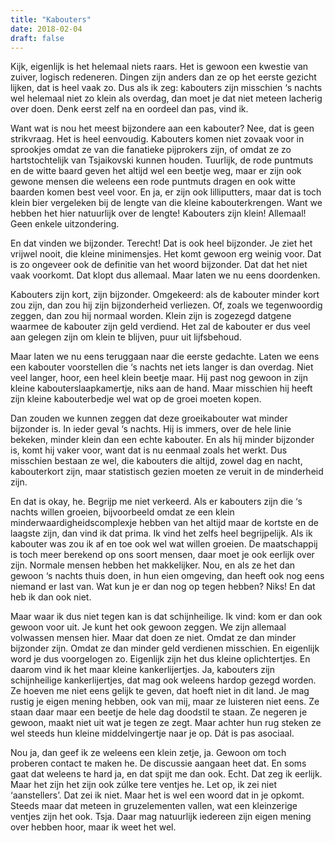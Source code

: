 ```yaml
---
title: "Kabouters"
date: 2018-02-04
draft: false
---
```


Kijk, eigenlijk is het helemaal niets raars. Het is gewoon een kwestie van zuiver, logisch redeneren. Dingen zijn anders dan ze op het eerste gezicht lijken, dat is heel vaak zo. Dus als ik zeg: kabouters zijn misschien ‘s nachts wel helemaal niet zo klein als overdag, dan moet je dat niet meteen lacherig over doen.<!-- more --> Denk eerst zelf na en oordeel dan pas, vind ik.

Want wat is nou het meest bijzondere aan een kabouter? Nee, dat is geen strikvraag. Het is heel eenvoudig. Kabouters komen niet zovaak voor in sprookjes omdat ze van die fanatieke pijprokers zijn, of omdat ze zo hartstochtelijk van Tsjaikovski kunnen houden. Tuurlijk, de rode puntmuts en de witte baard geven het altijd wel een beetje weg, maar er zijn ook gewone mensen die weleens een rode puntmuts dragen en ook witte baarden komen best veel voor. En ja, er zijn ook lilliputters, maar dat is toch klein bier vergeleken bij de lengte van die kleine kabouterkrengen. Want we hebben het hier natuurlijk over de lengte! Kabouters zijn klein! Allemaal! Geen enkele uitzondering.

En dat vinden we bijzonder. Terecht! Dat is ook heel bijzonder. Je ziet het vrijwel nooit, die kleine minimensjes. Het komt gewoon erg weinig voor. Dat is zo ongeveer ook de definitie van het woord bijzonder. Dat dat het niet vaak voorkomt. Dat klopt dus allemaal. Maar laten we nu eens doordenken.

Kabouters zijn kort, zijn bijzonder. Omgekeerd: als de kabouter minder kort zou zijn, dan zou hij zijn bijzonderheid verliezen. Of, zoals we tegenwoordig zeggen, dan zou hij normaal worden. Klein zijn is zogezegd datgene waarmee de kabouter zijn geld verdiend. Het zal de kabouter er dus veel aan gelegen zijn om klein te blijven, puur uit lijfsbehoud.

Maar laten we nu eens teruggaan naar die eerste gedachte. Laten we eens een kabouter voorstellen die ‘s nachts net iets langer is dan overdag. Niet veel langer, hoor, een heel klein beetje maar. Hij past nog gewoon in zijn kleine kabouterslaapkamertje, niks aan de hand. Maar misschien hij heeft zijn kleine kabouterbedje wel wat op de groei moeten kopen.

Dan zouden we kunnen zeggen dat deze groeikabouter wat minder bijzonder is. In ieder geval ‘s nachts. Hij is immers, over de hele linie bekeken, minder klein dan een echte kabouter. En als hij minder bijzonder is, komt hij vaker voor, want dat is nu eenmaal zoals het werkt. Dus misschien bestaan ze wel, die kabouters die altijd, zowel dag en nacht, kabouterkort zijn, maar statistisch gezien moeten ze veruit in de minderheid zijn.

En dat is okay, he. Begrijp me niet verkeerd. Als er kabouters zijn die ‘s nachts willen groeien, bijvoorbeeld omdat ze een klein minderwaardigheidscomplexje hebben van het altijd maar de kortste en de laagste zijn, dan vind ik dat prima. Ik vind het zelfs heel begrijpelijk. Als ik kabouter was zou ik af en toe ook wel wat willen groeien. De maatschappij is toch meer berekend op ons soort mensen, daar moet je ook eerlijk over zijn. Normale mensen hebben het makkelijker. Nou, en als ze het dan gewoon ‘s nachts thuis doen, in hun eien omgeving, dan heeft ook nog eens niemand er last van. Wat kun je er dan nog op tegen hebben? Niks! En dat heb ik dan ook niet.

Maar waar ik dus niet tegen kan is dat schijnheilige. Ik vind: kom er dan ook gewoon voor uit. Je kunt het ook gewoon zeggen. We zijn allemaal volwassen mensen hier. Maar dat doen ze niet. Omdat ze dan minder bijzonder zijn. Omdat ze dan minder geld verdienen misschien. En eigenlijk word je dus voorgelogen zo. Eigenlijk zijn het dus kleine oplichtertjes. En daarom vind ik het maar kleine kankerlijertjes. Ja, kabouters zijn schijnheilige kankerlijertjes, dat mag ook weleens hardop gezegd worden. Ze hoeven me niet eens gelijk te geven, dat hoeft niet in dit land. Je mag rustig je eigen mening hebben, ook van mij, maar ze luisteren niet eens. Ze staan daar maar een beetje de hele dag doodstil te staan. Ze negeren je gewoon, maakt niet uit wat je tegen ze zegt. Maar achter hun rug steken ze wel steeds hun kleine middelvingertje naar je op. Dát is pas asociaal.

Nou ja, dan geef ik ze weleens een klein zetje, ja. Gewoon om toch proberen contact te maken he. De discussie aangaan heet dat. En soms gaat dat weleens te hard ja, en dat spijt me dan ook. Echt. Dat zeg ik eerlijk. Maar het zijn het zijn ook zúlke tere ventjes he. Let op, ik zei niet ‘aanstellers’. Dat zei ik niet. Maar het is wel een woord dat in je opkomt. Steeds maar dat meteen in gruzelementen vallen, wat een kleinzerige ventjes zijn het ook. Tsja. Daar mag natuurlijk iedereen zijn eigen mening over hebben hoor, maar ik weet het wel. 
